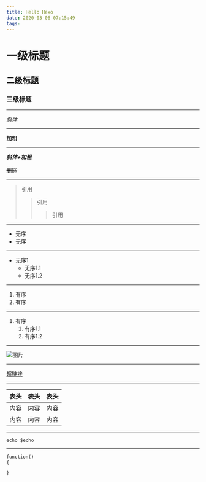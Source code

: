 ```yaml
---
title: Hello Hexo
date: 2020-03-06 07:15:49
tags:
---
```


# 一级标题
## 二级标题
### 三级标题

***

*斜体*

***

**加粗**

***

***斜体+加粗***

~~删除~~

***

> 引用
>> 引用
>>> 引用

***

* 无序
* 无序

***

* 无序1
   * 无序1.1
   * 无序1.2
***

1. 有序
2. 有序

***

1. 有序
   1. 有序1.1
   2. 有序1.2

***

![图片](https://ss0.bdstatic.com/70cFvHSh_Q1YnxGkpoWK1HF6hhy/it/u=702257389,1274025419&fm=27&gp=0.jpg "title")

***

[超链接]('https://www.baidu.com')


***

表头|表头|表头|
---|:---:|---:
内容|内容|内容|
内容|内容|内容|

***

`echo $echo`

***

```
function()
{

}
```